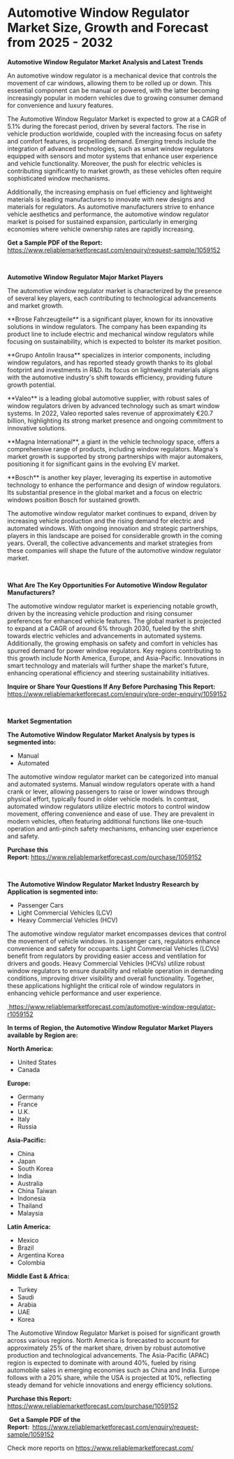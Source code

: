 <p><h1>Automotive Window Regulator Market Size, Growth and Forecast from 2025 - 2032</h1></p><p><strong>Automotive Window Regulator Market Analysis and Latest Trends</strong></p>
<p><p>An automotive window regulator is a mechanical device that controls the movement of car windows, allowing them to be rolled up or down. This essential component can be manual or powered, with the latter becoming increasingly popular in modern vehicles due to growing consumer demand for convenience and luxury features.</p><p>The Automotive Window Regulator Market is expected to grow at a CAGR of 5.1% during the forecast period, driven by several factors. The rise in vehicle production worldwide, coupled with the increasing focus on safety and comfort features, is propelling demand. Emerging trends include the integration of advanced technologies, such as smart window regulators equipped with sensors and motor systems that enhance user experience and vehicle functionality. Moreover, the push for electric vehicles is contributing significantly to market growth, as these vehicles often require sophisticated window mechanisms.</p><p>Additionally, the increasing emphasis on fuel efficiency and lightweight materials is leading manufacturers to innovate with new designs and materials for regulators. As automotive manufacturers strive to enhance vehicle aesthetics and performance, the automotive window regulator market is poised for sustained expansion, particularly in emerging economies where vehicle ownership rates are rapidly increasing.</p></p>
<p><strong>Get a Sample PDF of the Report:&nbsp;</strong> <a href="https://www.reliablemarketforecast.com/enquiry/request-sample/1059152?utm_campaign=2800&utm_medium=2&utm_source=Github&utm_content=ia&utm_term=30032025&utm_id=automotive-window-regulator">https://www.reliablemarketforecast.com/enquiry/request-sample/1059152</a></p>
<p>&nbsp;</p>
<p><strong>Automotive Window Regulator Major Market Players</strong></p>
<p><p>The automotive window regulator market is characterized by the presence of several key players, each contributing to technological advancements and market growth. </p><p>**Brose Fahrzeugteile** is a significant player, known for its innovative solutions in window regulators. The company has been expanding its product line to include electric and mechanical window regulators while focusing on sustainability, which is expected to bolster its market position.</p><p>**Grupo Antolin Irausa** specializes in interior components, including window regulators, and has reported steady growth thanks to its global footprint and investments in R&D. Its focus on lightweight materials aligns with the automotive industry's shift towards efficiency, providing future growth potential.</p><p>**Valeo** is a leading global automotive supplier, with robust sales of window regulators driven by advanced technology such as smart window systems. In 2022, Valeo reported sales revenue of approximately €20.7 billion, highlighting its strong market presence and ongoing commitment to innovative solutions.</p><p>**Magna International**, a giant in the vehicle technology space, offers a comprehensive range of products, including window regulators. Magna's market growth is supported by strong partnerships with major automakers, positioning it for significant gains in the evolving EV market.</p><p>**Bosch** is another key player, leveraging its expertise in automotive technology to enhance the performance and design of window regulators. Its substantial presence in the global market and a focus on electric windows position Bosch for sustained growth.</p><p>The automotive window regulator market continues to expand, driven by increasing vehicle production and the rising demand for electric and automated windows. With ongoing innovation and strategic partnerships, players in this landscape are poised for considerable growth in the coming years. Overall, the collective advancements and market strategies from these companies will shape the future of the automotive window regulator market.</p></p>
<p>&nbsp;</p>
<p><strong>What Are The Key Opportunities For Automotive Window Regulator Manufacturers?</strong></p>
<p><p>The automotive window regulator market is experiencing notable growth, driven by the increasing vehicle production and rising consumer preferences for enhanced vehicle features. The global market is projected to expand at a CAGR of around 6% through 2030, fueled by the shift towards electric vehicles and advancements in automated systems. Additionally, the growing emphasis on safety and comfort in vehicles has spurred demand for power window regulators. Key regions contributing to this growth include North America, Europe, and Asia-Pacific. Innovations in smart technology and materials will further shape the market's future, enhancing operational efficiency and steering sustainability initiatives.</p></p>
<p><strong>Inquire or Share Your Questions If Any Before Purchasing This Report:</strong> <a href="https://www.reliablemarketforecast.com/enquiry/pre-order-enquiry/1059152?utm_campaign=2800&utm_medium=2&utm_source=Github&utm_content=ia&utm_term=30032025&utm_id=automotive-window-regulator">https://www.reliablemarketforecast.com/enquiry/pre-order-enquiry/1059152</a></p>
<p>&nbsp;</p>
<p><strong>Market Segmentation</strong></p>
<p><strong>The Automotive Window Regulator Market Analysis by types is segmented into:</strong></p>
<p><ul><li>Manual</li><li>Automated</li></ul></p>
<p><p>The automotive window regulator market can be categorized into manual and automated systems. Manual window regulators operate with a hand crank or lever, allowing passengers to raise or lower windows through physical effort, typically found in older vehicle models. In contrast, automated window regulators utilize electric motors to control window movement, offering convenience and ease of use. They are prevalent in modern vehicles, often featuring additional functions like one-touch operation and anti-pinch safety mechanisms, enhancing user experience and safety.</p></p>
<p><strong>Purchase this Report:&nbsp;</strong><a href="https://www.reliablemarketforecast.com/purchase/1059152?utm_campaign=2800&utm_medium=2&utm_source=Github&utm_content=ia&utm_term=30032025&utm_id=automotive-window-regulator">https://www.reliablemarketforecast.com/purchase/1059152</a></p>
<p>&nbsp;</p>
<p><strong>The Automotive Window Regulator Market Industry Research by Application is segmented into:</strong></p>
<p><ul><li>Passenger Cars</li><li>Light Commercial Vehicles (LCV)</li><li>Heavy Commercial Vehicles (HCV)</li></ul></p>
<p><p>The automotive window regulator market encompasses devices that control the movement of vehicle windows. In passenger cars, regulators enhance convenience and safety for occupants. Light Commercial Vehicles (LCVs) benefit from regulators by providing easier access and ventilation for drivers and goods. Heavy Commercial Vehicles (HCVs) utilize robust window regulators to ensure durability and reliable operation in demanding conditions, improving driver visibility and overall functionality. Together, these applications highlight the critical role of window regulators in enhancing vehicle performance and user experience.</p></p>
<p><a href="https://www.reliablemarketforecast.com/automotive-window-regulator-r1059152?utm_campaign=2800&utm_medium=2&utm_source=Github&utm_content=ia&utm_term=30032025&utm_id=automotive-window-regulator">&nbsp;https://www.reliablemarketforecast.com/automotive-window-regulator-r1059152</a></p>
<p><strong>In terms of Region, the Automotive Window Regulator Market Players available by Region are:</strong></p>
<p>
    <p> <strong> North America: </strong>
        <ul>
            <li>United States</li>
            <li>Canada</li>
        </ul>
        </p> 
    <p> <strong> Europe: </strong>
        <ul>
            <li>Germany</li>
            <li>France</li>
            <li>U.K.</li>
            <li>Italy</li>
            <li>Russia</li>
        </ul>
        </p> 
    <p> <strong> Asia-Pacific: </strong>
        <ul>
            <li>China</li>
            <li>Japan</li>
            <li>South Korea</li>
            <li>India</li>
            <li>Australia</li>
            <li>China Taiwan</li>
            <li>Indonesia</li>
            <li>Thailand</li>
            <li>Malaysia</li>
        </ul>
        </p> 
    <p> <strong> Latin America: </strong>
        <ul>
            <li>Mexico</li>
            <li>Brazil</li>
            <li>Argentina Korea</li>
            <li>Colombia</li>
        </ul>
        </p> 
    <p> <strong> Middle East & Africa: </strong>
        <ul>
            <li>Turkey</li>
            <li>Saudi</li>
            <li>Arabia</li>
            <li>UAE</li>
            <li>Korea</li>
        </ul>
    </p>
    </p>
<p><p>The Automotive Window Regulator Market is poised for significant growth across various regions. North America is forecasted to account for approximately 25% of the market share, driven by robust automotive production and technological advancements. The Asia-Pacific (APAC) region is expected to dominate with around 40%, fueled by rising automobile sales in emerging economies such as China and India. Europe follows with a 20% share, while the USA is projected at 10%, reflecting steady demand for vehicle innovations and energy efficiency solutions. </p></p>
<p><strong>Purchase this Report: </strong><a href="https://www.reliablemarketforecast.com/purchase/1059152?utm_campaign=2800&utm_medium=2&utm_source=Github&utm_content=ia&utm_term=30032025&utm_id=automotive-window-regulator">https://www.reliablemarketforecast.com/purchase/1059152</a></p>
<p>&nbsp;<strong>Get a Sample PDF of the Report:&nbsp;&nbsp;</strong><a href="https://www.reliablemarketforecast.com/enquiry/request-sample/1059152?utm_campaign=2800&utm_medium=2&utm_source=Github&utm_content=ia&utm_term=30032025&utm_id=automotive-window-regulator">https://www.reliablemarketforecast.com/enquiry/request-sample/1059152</a></p>
<p><strong></strong></p>
<p>Check more reports on <a href="https://www.reliablemarketforecast.com/?utm_campaign=2800&utm_medium=2&utm_source=Github&utm_content=ia&utm_term=30032025&utm_id=automotive-window-regulator">https://www.reliablemarketforecast.com/</a></p>